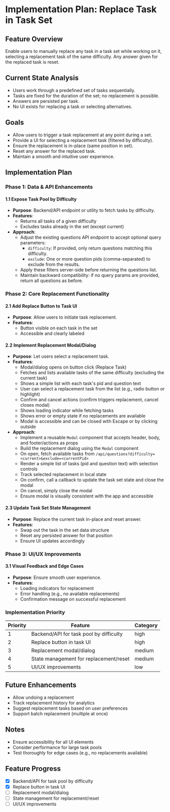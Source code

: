 # Implementation Plan: Replace Task in Task Set

## Feature Overview

Enable users to manually replace any task in a task set while working on it, selecting a replacement task of the same difficulty. Any answer given for the replaced task is reset.

## Current State Analysis

- Users work through a predefined set of tasks sequentially.
- Tasks are fixed for the duration of the set; no replacement is possible.
- Answers are persisted per task.
- No UI exists for replacing a task or selecting alternatives.

## Goals

- Allow users to trigger a task replacement at any point during a set.
- Provide a UI for selecting a replacement task (filtered by difficulty).
- Ensure the replacement is in-place (same position in set).
- Reset any answer for the replaced task.
- Maintain a smooth and intuitive user experience.

## Implementation Plan

### Phase 1: Data & API Enhancements

#### 1.1 Expose Task Pool by Difficulty

- **Purpose**: Backend/API endpoint or utility to fetch tasks by difficulty.
- **Features**:
  - Returns all tasks of a given difficulty
  - Excludes tasks already in the set (except current)
- **Approach**:
  - Adjust the existing questions API endpoint to accept optional query parameters:
    - `difficulty`: If provided, only return questions matching this difficulty.
    - `exclude`: One or more question pids (comma-separated) to exclude from the results.
  - Apply these filters server-side before returning the questions list.
  - Maintain backward compatibility: if no query params are provided, return all questions as before.

### Phase 2: Core Replacement Functionality

#### 2.1 Add Replace Button to Task UI

- **Purpose**: Allow users to initiate task replacement.
- **Features**:
  - Button visible on each task in the set
  - Accessible and clearly labeled

#### 2.2 Implement Replacement Modal/Dialog

- **Purpose**: Let users select a replacement task.
- **Features**:
  - Modal/dialog opens on button click (Replace Task)
  - Fetches and lists available tasks of the same difficulty (excluding the current task)
  - Shows a simple list with each task's pid and question text
  - User can select a replacement task from the list (e.g., radio button or highlight)
  - Confirm and cancel actions (confirm triggers replacement, cancel closes modal)
  - Shows loading indicator while fetching tasks
  - Shows error or empty state if no replacements are available
  - Modal is accessible and can be closed with Escape or by clicking outside
- **Approach**:
  - Implement a reusable `Modal` component that accepts header, body, and footer/actions as props
  - Build the replacement dialog using the `Modal` component
  - On open, fetch available tasks from `/api/questions?difficulty=<current>&exclude=<currentPid>`
  - Render a simple list of tasks (pid and question text) with selection controls
  - Track selected replacement in local state
  - On confirm, call a callback to update the task set state and close the modal
  - On cancel, simply close the modal
  - Ensure modal is visually consistent with the app and accessible

#### 2.3 Update Task Set State Management

- **Purpose**: Replace the current task in-place and reset answer.
- **Features**:
  - Swap out the task in the set data structure
  - Reset any persisted answer for that position
  - Ensure UI updates accordingly

### Phase 3: UI/UX Improvements

#### 3.1 Visual Feedback and Edge Cases

- **Purpose**: Ensure smooth user experience.
- **Features**:
  - Loading indicators for replacement
  - Error handling (e.g., no available replacements)
  - Confirmation message on successful replacement

### Implementation Priority

| Priority | Feature                                 | Category |
| -------- | --------------------------------------- | -------- |
| 1        | Backend/API for task pool by difficulty | high     |
| 2        | Replace button in task UI               | high     |
| 3        | Replacement modal/dialog                | medium   |
| 4        | State management for replacement/reset  | medium   |
| 5        | UI/UX improvements                      | low      |

## Future Enhancements

- Allow undoing a replacement
- Track replacement history for analytics
- Suggest replacement tasks based on user preferences
- Support batch replacement (multiple at once)

## Notes

- Ensure accessibility for all UI elements
- Consider performance for large task pools
- Test thoroughly for edge cases (e.g., no replacements available)

## Feature Progress

- [x] Backend/API for task pool by difficulty
- [x] Replace button in task UI
- [ ] Replacement modal/dialog
- [ ] State management for replacement/reset
- [ ] UI/UX improvements
